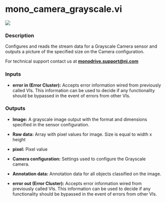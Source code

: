# mono_camera_grayscale.vi

<p class="img_container">
<img class="lg_img" src="../mono_camera_grayscale.png"/>
</p>

### Description

Configures and reads the stream data for a Grayscale Camera sensor and outputs a picture of the specified size on the Camera configuration.

For technical support contact us at <b>monodrive.support@ni.com</b> 

### Inputs

- **error in (Error Cluster):** Accepts error information wired from previously called VIs. This information can be used to decide if any functionality should be bypassed in the event of errors from other VIs. 

### Outputs

- **Image:**  A grayscale image output with the format and dimensions
specified in the sensor configuration.
 

- **Raw data:**  Array with pixel values for image. Size is equal to width x
height
 

- **pixel:**  Pixel value
 

- **Camera configuration:**  Settings used to configure the Grayscale camera.
 

- **Annotation data:**  Annotation data for all objects classified on the image. 
 

- **error out (Error Cluster):** Accepts error information wired from previously called VIs. This information can be used to decide if any functionality should be bypassed in the event of errors from other VIs. 

<p>&nbsp;</p>
